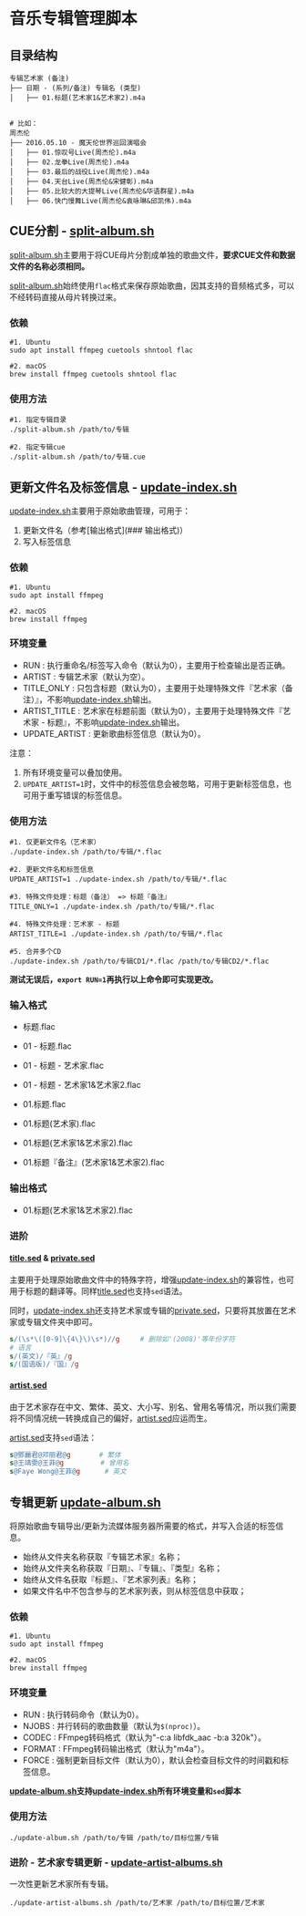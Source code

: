 # 音乐专辑管理脚本

## 目录结构

```
专辑艺术家 (备注)
├── 日期 - (系列/备注) 专辑名 (类型)
│   ├── 01.标题(艺术家1&艺术家2).m4a


# 比如：
周杰伦
├── 2016.05.10 - 魔天伦世界巡回演唱会
│   ├── 01.惊叹号Live(周杰伦).m4a
│   ├── 02.龙拳Live(周杰伦).m4a
│   ├── 03.最后的战役Live(周杰伦).m4a
│   ├── 04.天台Live(周杰伦&宋健彰).m4a
│   ├── 05.比较大的大提琴Live(周杰伦&华语群星).m4a
│   ├── 06.快门慢舞Live(周杰伦&袁咏琳&邱凯伟).m4a
```

## CUE分割 - [split-album.sh](split-album.sh)

[split-album.sh](split-album.sh)主要用于将CUE母片分割成单独的歌曲文件，**要求CUE文件和数据文件的名称必须相同。**

[split-album.sh](split-album.sh)始终使用`flac`格式来保存原始歌曲，因其支持的音频格式多，可以不经转码直接从母片转换过来。

### 依赖

```shell
#1. Ubuntu 
sudo apt install ffmpeg cuetools shntool flac

#2. macOS
brew install ffmpeg cuetools shntool flac
```

### 使用方法

```shell
#1. 指定专辑目录
./split-album.sh /path/to/专辑

#2. 指定专辑cue
./split-album.sh /path/to/专辑.cue
```

## 更新文件名及标签信息 - [update-index.sh](update-index.sh)

[update-index.sh](update-index.sh)主要用于原始歌曲管理，可用于：

1. 更新文件名（参考[输出格式](### 输出格式)）
2. 写入标签信息

### 依赖

```shell
#1. Ubuntu 
sudo apt install ffmpeg

#2. macOS
brew install ffmpeg
```

### 环境变量

* RUN           : 执行重命名/标签写入命令（默认为0），主要用于检查输出是否正确。
* ARTIST        : 专辑艺术家（默认为空）。
* TITLE_ONLY    : 只包含标题（默认为0），主要用于处理特殊文件『艺术家（备注）』，不影响[update-index.sh](update-index.sh)输出。
* ARTIST_TITLE  : 艺术家在标题前面（默认为0），主要用于处理特殊文件『艺术家 - 标题』，不影响[update-index.sh](update-index.sh)输出。
* UPDATE_ARTIST : 更新歌曲标签信息（默认为0）。

注意：

1. 所有环境变量可以叠加使用。
2. `UPDATE_ARTIST=1`时，文件中的标签信息会被忽略，可用于更新标签信息，也可用于重写错误的标签信息。

### 使用方法

```shell
#1. 仅更新文件名（艺术家）
./update-index.sh /path/to/专辑/*.flac

#2. 更新文件名和标签信息
UPDATE_ARTIST=1 ./update-index.sh /path/to/专辑/*.flac

#3. 特殊文件处理：标题（备注） => 标题『备注』
TITLE_ONLY=1 ./update-index.sh /path/to/专辑/*.flac

#4. 特殊文件处理：艺术家 - 标题
ARTIST_TITLE=1 ./update-index.sh /path/to/专辑/*.flac

#5. 合并多个CD
./update-index.sh /path/to/专辑CD1/*.flac /path/to/专辑CD2/*.flac
```

**测试无误后，`export RUN=1`再执行以上命令即可实现更改。**

### 输入格式

* 标题.flac
* 01 - 标题.flac
* 01 - 标题 - 艺术家.flac
* 01 - 标题 - 艺术家1&艺术家2.flac

* 01.标题.flac
* 01.标题(艺术家).flac
* 01.标题(艺术家1&艺术家2).flac
* 01.标题『备注』(艺术家1&艺术家2).flac

### 输出格式

* 01.标题(艺术家1&艺术家2).flac

### 进阶

#### [title.sed](title.sed) & [private.sed]()

主要用于处理原始歌曲文件中的特殊字符，增强[update-index.sh](update-index.sh)的兼容性，也可用于标题的翻译等。同样[title.sed](title.sed)也支持`sed`语法。

同时，[update-index.sh](update-index.sh)还支持艺术家或专辑的[private.sed]()，只要将其放置在艺术家或专辑文件夹中即可。

```sed
s/(\s*\([0-9]\{4\}\)\s*)//g     # 删除如'(2008)'等年份字符
# 语言
s/(英文)/『英』/g
s/(国语版)/『国』/g
```

#### [artist.sed](artist.sed)

由于艺术家存在中文、繁体、英文、大小写、别名、曾用名等情况，所以我们需要将不同情况统一转换成自己的偏好，[artist.sed](artist.sed)应运而生。

[artist.sed](artist.sed)支持`sed`语法：

```sed
s@鄧麗君@邓丽君@g       # 繁体
s@王靖雯@王菲@g         # 曾用名
s@Faye Wong@王菲@g      # 英文
```

## 专辑更新 [update-album.sh](update-album.sh)

将原始歌曲专辑导出/更新为流媒体服务器所需要的格式，并写入合适的标签信息。

* 始终从文件夹名称获取『专辑艺术家』名称；
* 始终从文件夹名称获取『日期』、『专辑』、『类型』名称；
* 始终从文件名获取『标题』、『艺术家列表』名称；
* 如果文件名中不包含参与的艺术家列表，则从标签信息中获取；

### 依赖

```shell
#1. Ubuntu 
sudo apt install ffmpeg

#2. macOS
brew install ffmpeg
```

### 环境变量

* RUN           : 执行转码命令（默认为0）。
* NJOBS         : 并行转码的歌曲数量（默认为`$(nproc)`）。
* CODEC         : FFmpeg转码格式（默认为"-c:a libfdk_aac -b:a 320k"）。
* FORMAT        : FFmpeg转码输出格式（默认为"m4a"）。
* FORCE         : 强制更新目标文件（默认为0），默认会检查目标文件的时间戳和标签信息。

**[update-album.sh](update-album.sh)支持[update-index.sh](update-index.sh)所有环境变量和`sed`脚本**

### 使用方法

```shell
./update-album.sh /path/to/专辑 /path/to/目标位置/专辑
```

### 进阶 - 艺术家专辑更新 - [update-artist-albums.sh](update-artist-albums.sh)

一次性更新艺术家所有专辑。

```shell
./update-artist-albums.sh /path/to/艺术家 /path/to/目标位置/艺术家
```